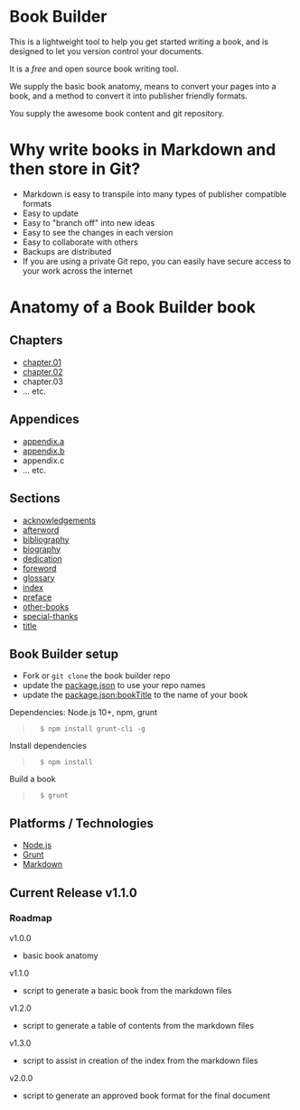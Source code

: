 # Book Builder
This is a lightweight tool to help you get started writing a book, and is designed to let you version control your documents.

It is a *free* and open source book writing tool.

We supply the basic book anatomy, means to convert your pages into a book, and a method to convert it into publisher friendly formats.

You supply the awesome book content and git repository.

# Why write books in Markdown and then store in Git?
* Markdown is easy to transpile into many types of publisher compatible formats
* Easy to update
* Easy to "branch off" into new ideas
* Easy to see the changes in each version
* Easy to collaborate with others
* Backups are distributed
* If you are using a private Git repo, you can easily have secure access to your work across the internet

# Anatomy of a Book Builder book

## Chapters
* [chapter.01](text/chapter.01.md)
* [chapter.02](text/chapter.02.md)
* chapter.03
* ... etc.

## Appendices
* [appendix.a](appendices/appendix.a.md)
* [appendix.b](appendices/appendix.b.md)
* appendix.c
* ... etc.

## Sections
* [acknowledgements](sections/acknowledgements.md)
* [afterword](sections/afterword.md)
* [bibliography](sections/bibliography.md)
* [biography](sections/biography.md)
* [dedication](sections/dedication.md)
* [foreword](sections/foreword.md)
* [glossary](sections/glossary.md)
* [index](sections/index.md)
* [preface](sections/preface.md)
* [other-books](sections/other-books.md)
* [special-thanks](sections/special-thanks.md)
* [title](sections/title.md)

## Book Builder setup
* Fork or `git clone` the book builder repo
* update the [package.json](package.json) to use your repo names
* update the [package.json:bookTitle](package.json#L3) to the name of your book

Dependencies: Node.js 10+, npm, grunt
>       $ npm install grunt-cli -g

Install dependencies
>       $ npm install

Build a book
>       $ grunt

## Platforms / Technologies
* [Node.js](http://nodejs.org/)
* [Grunt](http://gruntjs.com/)
* [Markdown](https://en.wikipedia.org/wiki/Markdown)

## Current Release v1.1.0

### Roadmap

v1.0.0
* basic book anatomy

v1.1.0
* script to generate a basic book from the markdown files

v1.2.0
* script to generate a table of contents from the markdown files

v1.3.0
* script to assist in creation of the index from the markdown files

v2.0.0
* script to generate an approved book format for the final document
